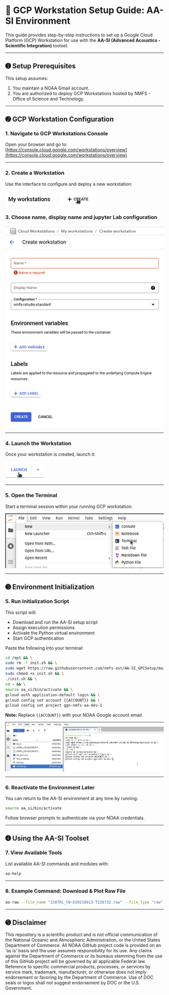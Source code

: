 # 📘 GCP Workstation Setup Guide: **AA-SI Environment**

This guide provides step-by-step instructions to set up a Google Cloud Platform (GCP) Workstation for use with the **AA-SI (Advanced Acoustics - Scientific Integration)** toolset.

---

## ➊ Setup Prerequisites

This setup assumes:

1. You maintain a NOAA Gmail account.
2. You are authorized to deploy GCP Workstations hosted by NMFS - Office of Science and Technology.

---

## ➋ GCP Workstation Configuration

### 1. Navigate to GCP Workstations Console

Open your browser and go to: [https://console.cloud.google.com/workstations/overview](https://console.cloud.google.com/workstations/overview)

---

### 2. Create a Workstation

Use the interface to configure and deploy a new workstation:

![Create Workstation](assets/instruction_4.png)

### 3. Choose name, display name and jupyter Lab configuration


![Create Workstation](assets/instruction_6.png)

---

### 4. Launch the Workstation

Once your workstation is created, launch it:

![Launch Workstation](assets/instruction_5.png)

---

### 5. Open the Terminal

Start a terminal session within your running GCP workstation:

![Open Terminal](assets/instruction_2.png)

---

## ➌ Environment Initialization

### 5. Run Initialization Script

This script will:

- Download and run the AA-SI setup script
- Assign execution permissions
- Activate the Python virtual environment
- Start GCP authentication

Paste the following into your terminal:

```bash
cd /opt && \
sudo rm -f init.sh && \
sudo wget https://raw.githubusercontent.com/nmfs-ost/AA-SI_GPCSetup/main/init.sh && \
sudo chmod +x init.sh && \
./init.sh && \
cd ~ && \
source aa_si/bin/activate && \
gcloud auth application-default login && \
gcloud config set account {{ACCOUNT}} && \
gcloud config set project ggn-nmfs-aa-dev-1
```

**Note:** Replace `{{ACCOUNT}}` with your NOAA Google account email.

![Terminal Authentication](assets/instruction_3.png)

---

### 6. Reactivate the Environment Later

You can return to the AA-SI environment at any time by running:

```bash
source aa_si/bin/activate
```

Follow browser prompts to authenticate via your NOAA credentials.

---

## ➍ Using the AA-SI Toolset

### 7. View Available Tools

List available AA-SI commands and modules with:

```bash
aa-help
```

---

### 8. Example Command: Download & Plot Raw File

```bash
aa-raw --file_name "2107RL_CW-D20210813-T220732.raw" --file_type "raw" --ship_name "Reuben_Lasker" --survey_name "RL2107" --echosounder "EK80" --data_source "NCEI" | aa-plot
```

---

## ➎ Disclaimer

This repository is a scientific product and is not official communication of the National Oceanic and Atmospheric Administration, or the United States Department of Commerce. All NOAA GitHub project code is provided on an ‘as is’ basis and the user assumes responsibility for its use. Any claims against the Department of Commerce or its bureaus stemming from the use of this GitHub project will be governed by all applicable Federal law. Reference to specific commercial products, processes, or services by service mark, trademark, manufacturer, or otherwise does not imply endorsement or favoring by the Department of Commerce. Use of DOC seals or logos shall not suggest endorsement by DOC or the U.S. Government.

